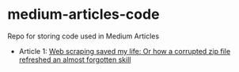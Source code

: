 # medium-articles-code
Repo for storing code used in Medium Articles

* Article 1: [Web scraping saved my life: Or how a corrupted zip file refreshed an almost forgotten skill](https://yodellingzeke.medium.com/web-scraping-saved-my-life-86e0e9cfe1d8)
